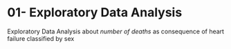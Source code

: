 # 01- Exploratory Data Analysis
Exploratory Data Analysis about *number of deaths* as consequence of heart failure classified by sex


